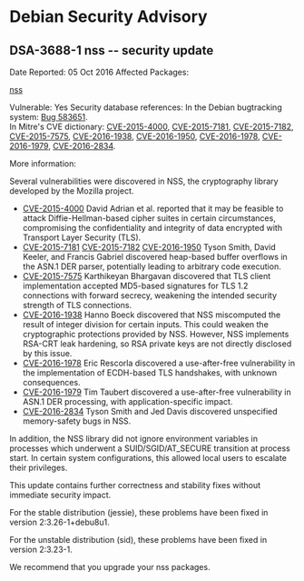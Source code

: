 
Debian Security Advisory
========================


DSA-3688-1 nss -- security update
---------------------------------



Date Reported:
05 Oct 2016
Affected Packages:

[nss](https://packages.debian.org/src:nss)

Vulnerable:
Yes
Security database references:
In the Debian bugtracking system: [Bug 583651](https://bugs.debian.org/cgi-bin/bugreport.cgi?bug=583651).  
In Mitre's CVE dictionary: [CVE-2015-4000](https://security-tracker.debian.org/tracker/CVE-2015-4000), [CVE-2015-7181](https://security-tracker.debian.org/tracker/CVE-2015-7181), [CVE-2015-7182](https://security-tracker.debian.org/tracker/CVE-2015-7182), [CVE-2015-7575](https://security-tracker.debian.org/tracker/CVE-2015-7575), [CVE-2016-1938](https://security-tracker.debian.org/tracker/CVE-2016-1938), [CVE-2016-1950](https://security-tracker.debian.org/tracker/CVE-2016-1950), [CVE-2016-1978](https://security-tracker.debian.org/tracker/CVE-2016-1978), [CVE-2016-1979](https://security-tracker.debian.org/tracker/CVE-2016-1979), [CVE-2016-2834](https://security-tracker.debian.org/tracker/CVE-2016-2834).  

More information:

Several vulnerabilities were discovered in NSS, the cryptography
library developed by the Mozilla project.


* [CVE-2015-4000](https://security-tracker.debian.org/tracker/CVE-2015-4000)
David Adrian et al. reported that it may be feasible to attack
 Diffie-Hellman-based cipher suites in certain circumstances,
 compromising the confidentiality and integrity of data encrypted
 with Transport Layer Security (TLS).
* [CVE-2015-7181](https://security-tracker.debian.org/tracker/CVE-2015-7181)
[CVE-2015-7182](https://security-tracker.debian.org/tracker/CVE-2015-7182)
[CVE-2016-1950](https://security-tracker.debian.org/tracker/CVE-2016-1950)
Tyson Smith, David Keeler, and Francis Gabriel discovered
 heap-based buffer overflows in the ASN.1 DER parser, potentially
 leading to arbitrary code execution.
* [CVE-2015-7575](https://security-tracker.debian.org/tracker/CVE-2015-7575)
Karthikeyan Bhargavan discovered that TLS client implementation
 accepted MD5-based signatures for TLS 1.2 connections with forward
 secrecy, weakening the intended security strength of TLS
 connections.
* [CVE-2016-1938](https://security-tracker.debian.org/tracker/CVE-2016-1938)
Hanno Boeck discovered that NSS miscomputed the result of integer
 division for certain inputs. This could weaken the cryptographic
 protections provided by NSS. However, NSS implements RSA-CRT leak
 hardening, so RSA private keys are not directly disclosed by this
 issue.
* [CVE-2016-1978](https://security-tracker.debian.org/tracker/CVE-2016-1978)
Eric Rescorla discovered a use-after-free vulnerability in the
 implementation of ECDH-based TLS handshakes, with unknown
 consequences.
* [CVE-2016-1979](https://security-tracker.debian.org/tracker/CVE-2016-1979)
Tim Taubert discovered a use-after-free vulnerability in ASN.1 DER
 processing, with application-specific impact.
* [CVE-2016-2834](https://security-tracker.debian.org/tracker/CVE-2016-2834)
Tyson Smith and Jed Davis discovered unspecified memory-safety
 bugs in NSS.


In addition, the NSS library did not ignore environment variables in
processes which underwent a SUID/SGID/AT\_SECURE transition at process
start. In certain system configurations, this allowed local users to
escalate their privileges.


This update contains further correctness and stability fixes without
immediate security impact.


For the stable distribution (jessie), these problems have been fixed in
version 2:3.26-1+debu8u1.


For the unstable distribution (sid), these problems have been fixed in
version 2:3.23-1.


We recommend that you upgrade your nss packages.





